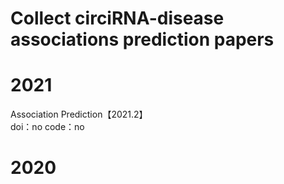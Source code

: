 # Collect circiRNA-disease associations  prediction papers

# 2021
 Association Prediction【2021.2】  
doi：no
code：no  

# 2020
